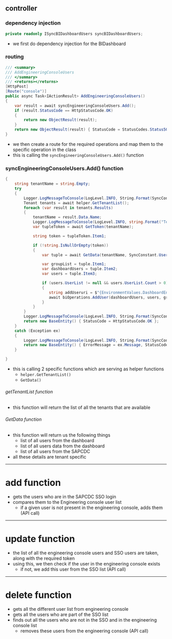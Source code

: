 ## controller
### dependency injection
```C#
private readonly ISyncBIDashboardUsers syncBIDashboardUsers;
```
- we first do dependency injection for the BIDashboard

### routing
```c#
/// <summary>
/// AddEngineeringConsoleUsers
/// </summary>
/// <returns></returns>
[HttpPost]
[Route("console")]
public async Task<IActionResult> AddEngineeringConsoleUsers()
{
	var result = await syncEngineeringConsoleUsers.Add();
	if (result.StatusCode == HttpStatusCode.OK)
	{
		return new ObjectResult(result);
	}
	return new ObjectResult(result) { StatusCode = StatusCodes.Status500InternalServerError };
}
```
- we then create a route for the required operations and map them to the specific operation in the class
- this is calling the `syncEngineeringConsoleUsers.Add()` function

### syncEngineeringConsoleUsers.Add() function
```C#
{
	string tenantName = string.Empty;
	try
	{
		Logger.LogMessageToConsole(LogLevel.INFO, String.Format(SyncConstant.SYNC_START_MESSAGE, SyncConstant.UserAddOpertaion, tenantName, SyncConstant.DASHBOARD_APP_NAME), System.DateTime.UtcNow.ToString());
		Tenant tenants = await helper.GetTenantList();
		foreach (var result in tenants.Results)
		{
			tenantName = result.Data.Name;
			Logger.LogMessageToConsole(LogLevel.INFO, string.Format("Tenant For loop Entered, TenantName:{0}, ApplicationName:{1} ", tenantName, SyncConstant.DASHBOARD_APP_NAME), System.DateTime.UtcNow.ToString());
			var tupleToken = await GetToken(tenantName);

			string token = tupleToken.Item1;

			if (!string.IsNullOrEmpty(token))
			{
				var tuple = await GetData(tenantName, SyncConstant.UserAddOpertaion, token);

				var groupList = tuple.Item1;
				var dashboardUsers = tuple.Item2;
				var users = tuple.Item3;

				if (users.UserList != null && users.UserList.Count > 0)
				{
				   string addUseruri = $"{EnvironmentValues.DashboardEndPoint}{tenantName}/{EnvironmentValues.DashboardEndPointVersion}/users";
				   await biOperations.AddUser(dashboardUsers, users, groupList, addUseruri, SyncConstant.DASHBOARD_APP_NAME, tenantName, token);
				}
			}
		}
		Logger.LogMessageToConsole(LogLevel.INFO, String.Format(SyncConstant.SYNC_COMPLETED_MESSAGE, SyncConstant.UserAddOpertaion, tenantName, SyncConstant.DASHBOARD_APP_NAME), System.DateTime.UtcNow.ToString());
		return new BaseEntity() { StatusCode = HttpStatusCode.OK };
	}
	catch (Exception ex)
	{
		Logger.LogMessageToConsole(LogLevel.INFO, String.Format(SyncConstant.SYNC_COMPLETED_ERROR_MESSAGE, SyncConstant.UserAddOpertaion, tenantName, SyncConstant.DASHBOARD_APP_NAME, ex.Message), System.DateTime.UtcNow.ToString(), ex.ToString());
		return new BaseEntity() { ErrorMessage = ex.Message, StatusCode = HttpStatusCode.InternalServerError };
	}

}
```
- this is calling 2 specific functions which are serving as helper functions
	- `helper.GetTenantList()`
	- `GetData()`

###### getTenantList function
- this function will return the list of all the tenants that are available
###### GetData function
- this function will return us the following things
	- list of all users from the dashboard
	- list of all users data from the dashboard
	- list of all users from the SAPCDC
- all these details are tenant specific

---
# add function
- gets the users who are in the SAPCDC SSO login
- compares them to the Engineering console user list
	- if a given user is not present in the engineering console, adds them (API call)

---
# update function
- the list of all the engineering console users and SSO users are taken, along with the required token
- using this, we then check if the user in the engineering console exists
	- if not, we add this user from the SSO list (API call)

---
# delete function
- gets all the different user list from engineering console
- gets all the users who are part of the SSO list
- finds out all the users who are not in the SSO and in the engineering console list
	- removes these users from the engineering console (API call)